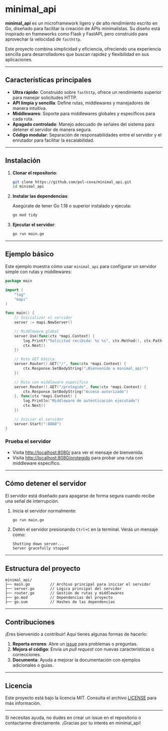 
# minimal_api

**minimal_api** es un microframework ligero y de alto rendimiento escrito en Go, diseñado para facilitar la creación de APIs minimalistas. Su diseño está inspirado en frameworks como Flask y FastAPI, pero construido para aprovechar la velocidad de `fasthttp`.

Este proyecto combina simplicidad y eficiencia, ofreciendo una experiencia sencilla para desarrolladores que buscan rapidez y flexibilidad en sus aplicaciones.

---

## Características principales

- **Ultra rápido**: Construido sobre `fasthttp`, ofrece un rendimiento superior para manejar solicitudes HTTP.
- **API limpia y sencilla**: Define rutas, middlewares y manejadores de manera intuitiva.
- **Middlewares**: Soporte para middlewares globales y específicos para cada ruta.
- **Apagado controlado**: Manejo adecuado de señales del sistema para detener el servidor de manera segura.
- **Código modular**: Separación de responsabilidades entre el servidor y el enrutador para facilitar la escalabilidad.

---

## Instalación

1. **Clonar el repositorio**:

   ```bash
   git clone https://github.com/pol-cova/minimal_api.git
   cd minimal_api
   ```

2. **Instalar las dependencias**:

   Asegúrate de tener Go 1.18 o superior instalado y ejecuta:

   ```bash
   go mod tidy
   ```

3. **Ejecutar el servidor**:

   ```bash
   go run main.go
   ```

---

## Ejemplo básico

Este ejemplo muestra cómo usar `minimal_api` para configurar un servidor simple con rutas y middlewares:

```go
package main

import (
    "log"
    "mapi"
)

func main() {
    // Inicializar el servidor
    server := mapi.NewServer()

    // Middleware global
    server.Use(func(ctx *mapi.Context) {
        log.Printf("Solicitud recibida: %s %s", ctx.Method(), ctx.Path())
        ctx.Next()
    })

    // Ruta GET básica
    server.Router().GET("/", func(ctx *mapi.Context) {
        ctx.Response.SetBodyString("¡Bienvenido a minimal_api!")
    })

    // Ruta con middleware específico
    server.Router().GET("/protegido", func(ctx *mapi.Context) {
        ctx.Response.SetBodyString("Acceso autorizado")
    }, func(ctx *mapi.Context) {
        log.Println("Middleware de autenticación ejecutado")
        ctx.Next()
    })

    // Iniciar el servidor
    server.Start(":8080")
}
```

### Prueba el servidor

- Visita [http://localhost:8080/](http://localhost:8080/) para ver el mensaje de bienvenida.
- Visita [http://localhost:8080/protegido](http://localhost:8080/protegido) para probar una ruta con middleware específico.

---

## Cómo detener el servidor

El servidor está diseñado para apagarse de forma segura cuando recibe una señal de interrupción. 

1. Inicia el servidor normalmente:

   ```bash
   go run main.go
   ```

2. Detén el servidor presionando `Ctrl+C` en la terminal. Verás un mensaje como:

   ```
   Shutting down server...
   Server gracefully stopped
   ```

---

## Estructura del proyecto

```plaintext
minimal_api/
├── main.go         // Archivo principal para iniciar el servidor
├── server.go       // Lógica principal del servidor
├── router.go       // Gestión de rutas y middlewares
├── go.mod          // Dependencias del proyecto
├── go.sum          // Hashes de las dependencias
```

---

## Contribuciones

¡Eres bienvenido a contribuir! Aquí tienes algunas formas de hacerlo:

1. **Reporta errores**: Abre un [issue](https://github.com/pol-cova/minimal_api/issues) para problemas o preguntas.
2. **Mejora el código**: Envía un *pull request* con nuevas características o correcciones.
3. **Documenta**: Ayuda a mejorar la documentación con ejemplos adicionales o guías.

---

## Licencia

Este proyecto está bajo la licencia MIT. Consulta el archivo [LICENSE](LICENSE) para más información.

---

Si necesitas ayuda, no dudes en crear un issue en el repositorio o contactarme directamente. ¡Gracias por tu interés en minimal_api!
